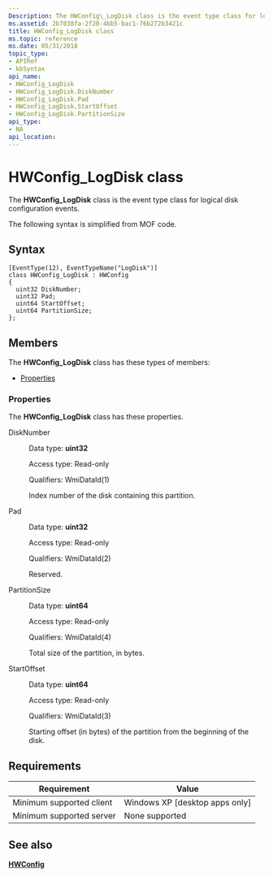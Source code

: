 ```yaml
---
Description: The HWConfig\_LogDisk class is the event type class for logical disk configuration events. The following syntax is simplified from MOF code.
ms.assetid: 2b7038fa-2f20-4bb5-bac1-76b272b3421c
title: HWConfig_LogDisk class
ms.topic: reference
ms.date: 05/31/2018
topic_type: 
- APIRef
- kbSyntax
api_name: 
- HWConfig_LogDisk
- HWConfig_LogDisk.DiskNumber
- HWConfig_LogDisk.Pad
- HWConfig_LogDisk.StartOffset
- HWConfig_LogDisk.PartitionSize
api_type: 
- NA
api_location: 
---
```


# HWConfig\_LogDisk class

The **HWConfig\_LogDisk** class is the event type class for logical disk configuration events.

The following syntax is simplified from MOF code.

## Syntax

``` syntax
[EventType(12), EventTypeName("LogDisk")]
class HWConfig_LogDisk : HWConfig
{
  uint32 DiskNumber;
  uint32 Pad;
  uint64 StartOffset;
  uint64 PartitionSize;
};
```

## Members

The **HWConfig\_LogDisk** class has these types of members:

-   [Properties](#properties)

### Properties

The **HWConfig\_LogDisk** class has these properties.

<dl> <dt>

DiskNumber
</dt> <dd> <dl> <dt>

Data type: **uint32**
</dt> <dt>

Access type: Read-only
</dt> <dt>

Qualifiers: WmiDataId(1)
</dt> </dl>

Index number of the disk containing this partition.

</dd> <dt>

Pad
</dt> <dd> <dl> <dt>

Data type: **uint32**
</dt> <dt>

Access type: Read-only
</dt> <dt>

Qualifiers: WmiDataId(2)
</dt> </dl>

Reserved.

</dd> <dt>

PartitionSize
</dt> <dd> <dl> <dt>

Data type: **uint64**
</dt> <dt>

Access type: Read-only
</dt> <dt>

Qualifiers: WmiDataId(4)
</dt> </dl>

Total size of the partition, in bytes.

</dd> <dt>

StartOffset
</dt> <dd> <dl> <dt>

Data type: **uint64**
</dt> <dt>

Access type: Read-only
</dt> <dt>

Qualifiers: WmiDataId(3)
</dt> </dl>

Starting offset (in bytes) of the partition from the beginning of the disk.

</dd> </dl>

## Requirements



| Requirement | Value |
|-------------------------------------|---------------------------------------------|
| Minimum supported client<br/> | Windows XP \[desktop apps only\]<br/> |
| Minimum supported server<br/> | None supported<br/>                   |



## See also

<dl> <dt>

[**HWConfig**](hwconfig.md)
</dt> </dl>

 

 




